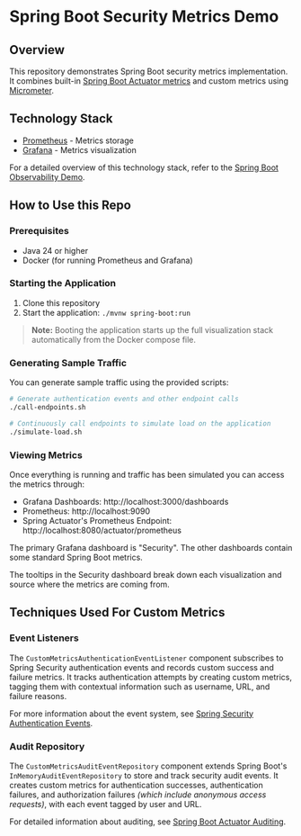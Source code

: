 # Spring Boot Security Metrics Demo

## Overview

This repository demonstrates Spring Boot security metrics implementation. It combines
built-in [Spring Boot Actuator metrics](https://docs.spring.io/spring-boot/reference/actuator/metrics.html) 
and custom metrics using [Micrometer](https://micrometer.io/).

## Technology Stack

- [Prometheus](https://prometheus.io/docs/introduction/overview/) - Metrics storage
- [Grafana](https://grafana.com/docs/) - Metrics visualization

For a detailed overview of this technology stack, refer to
the [Spring Boot Observability Demo](https://github.com/JamesMcMahon/spring-boot-demo-observability).

## How to Use this Repo

### Prerequisites

- Java 24 or higher
- Docker (for running Prometheus and Grafana)

### Starting the Application

1. Clone this repository
2. Start the application: `./mvnw spring-boot:run`

> **Note:** Booting the application starts up the full visualization stack automatically from the Docker compose file.

### Generating Sample Traffic

You can generate sample traffic using the provided scripts:

```bash
# Generate authentication events and other endpoint calls
./call-endpoints.sh

# Continuously call endpoints to simulate load on the application
./simulate-load.sh
```

### Viewing Metrics

Once everything is running and traffic has been simulated you can access the metrics through:

- Grafana Dashboards: http://localhost:3000/dashboards
- Prometheus: http://localhost:9090
- Spring Actuator's Prometheus Endpoint: http://localhost:8080/actuator/prometheus

The primary Grafana dashboard is "Security". The other dashboards contain some standard Spring Boot metrics.

The tooltips in the Security dashboard break down each visualization and source where the metrics are coming from.

## Techniques Used For Custom Metrics

### Event Listeners

The `CustomMetricsAuthenticationEventListener` component subscribes to Spring Security authentication events and records
custom success and failure metrics. It tracks authentication attempts by creating custom metrics, tagging them with
contextual information
such as username, URL, and failure reasons.

For more information about the event system,
see [Spring Security Authentication Events](https://docs.spring.io/spring-security/reference/servlet/authentication/events.html).

### Audit Repository

The `CustomMetricsAuditEventRepository` component extends Spring Boot's `InMemoryAuditEventRepository` to store and
track security audit events. It creates custom metrics for authentication successes, authentication failures, and
authorization failures *(which include anonymous access requests)*, with each event tagged by user and URL.

For detailed information about auditing,
see [Spring Boot Actuator Auditing](https://docs.spring.io/spring-boot/reference/actuator/auditing.html).